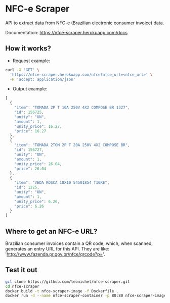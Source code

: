 # NFC-e Scraper

API to extract data from NFC-e (Brazilian electronic consumer invoice) data.

Documentation: https://nfce-scraper.herokuapp.com/docs

## How it works?

* Request example: 

~~~ sh
curl -X 'GET' \
  'https://nfce-scraper.herokuapp.com/nfce?nfce_url=<nfce_url>' \
  -H 'accept: application/json'
~~~

* Output example: 
~~~ javascript 
[
  {
    "item": "TOMADA 2P T 10A 250V 4X2 COMPOSE BR 1327",
    "id": 156725,
    "unity": "UN",
    "amount": 1,
    "unity_price": 16.27,
    "price": 16.27
  },
  {
    "item": "TOMADA 2TOM 2P T 20A 250V 4X2 COMPOSE BR",
    "id": 156727,
    "unity": "UN",
    "amount": 1,
    "unity_price": 26.04,
    "price": 26.04
  },
  {
    "item": "VEDA ROSCA 18X10 54501854 TIGRE",
    "id": 1225,
    "unity": "UN",
    "amount": 1,
    "unity_price": 6.26,
    "price": 6.26
  }
]
~~~

## Where to get an NFC-e URL? 

Brazilian consumer invoices contain a QR code, which, when scanned, generates an entry URL for this API. They are like: 'http://www.fazenda.pr.gov.br/nfce/qrcode?p=<nfce-code>'.

## Test it out

~~~ sh
git clone https://github.com/leonichel/nfce-scraper.git
cd nfce-scraper
docker build -t nfce-scraper-image -f Dockerfile . 
docker run -d --name nfce-scraper-container -p 80:80 nfce-scraper-image
~~~
